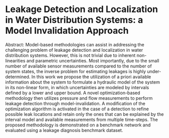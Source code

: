 # Leakage Detection and Localization in Water Distribution Systems: a Model Invalidation Approach

Abstract:
Model-based methodologies can assist in addressing the challenging problem of leakage detection and localization in water distribution systems. However, this is not trivial due to inherent non-linearities and parametric uncertainties. Most importantly, due to the small number of available sensor measurements compared to the number of system states, the inverse problem for estimating leakages is highly under-determined. In this work we propose the utilization of a priori available information about the system to formulate a hydraulic model of the system in its non-linear form, in which uncertainties are modeled by intervals defined by a lower and upper bound. A novel optimization-based methodology then utilizes pressure and flow measurements to perform leakage detection through model-invalidation. A modification of the optimization algorithm is activated in the case of a detection to refine possible leak locations and retain only the ones that can be explained by the interval model and available measurements from multiple time-steps. The proposed methodology is demonstrated on a benchmark network and evaluated using a leakage diagnosis benchmark dataset.